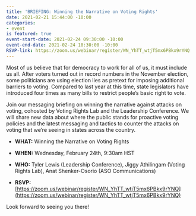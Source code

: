 ```yaml
---
title: 'BRIEFING: Winning the Narrative on Voting Rights'
date: 2021-02-21 15:44:00 -10:00
categories:
- event
is featured: true
event-start-date: 2021-02-24 09:30:00 -10:00
event-end-date: 2021-02-24 10:30:00 -10:00
RSVP-link: https://zoom.us/webinar/register/WN_YhTT_wtjT5mx6PBkx9rYNQ
---
```


Most of us believe that for democracy to work for all of us, it must include us all. After voters turned out in record numbers in the November election, some politicians are using election lies as pretext for imposing additional barriers to voting. Compared to last year at this time, state legislators have introduced four times as many bills to restrict people’s basic right to vote.

Join our messaging briefing on winning the narrative against attacks on voting, cohosted by Voting Rights Lab and the Leadership Conference. We will share new data about where the public stands for proactive voting policies and the latest messaging and tactics to counter the attacks on voting that we’re seeing in states across the country.

* **WHAT:** Winning the Narrative on Voting Rights

* **WHEN:** Wednesday, February 24th, 9:30am HST

* **WHO:** Tyler Lewis (Leadership Conference), Jiggy Athilingam (Voting Rights Lab), Anat Shenker-Osorio (ASO Communications)

* **RSVP:** [https://zoom.us/webinar/register/WN_YhTT_wtjT5mx6PBkx9rYNQ](https://zoom.us/webinar/register/WN_YhTT_wtjT5mx6PBkx9rYNQ)

Look forward to seeing you there!